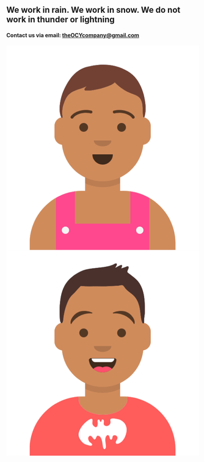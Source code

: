 
## We work in rain. We work in snow. We do not work in thunder or lightning
#### Contact us via email: **theOCYcompany@gmail.com**

![Team](/images/s.png)![Team](/images/r.png)
